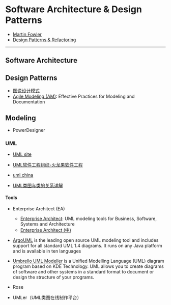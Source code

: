 # Software Architecture & Design Patterns

* [Martin Fowler](https://martinfowler.com/)
* [Design Patterns & Refactoring](https://sourcemaking.com/)

-----

## Software Architecture


## Design Patterns

* [图说设计模式](https://design-patterns.readthedocs.io/zh_CN/latest/index.html)
* [Agile Modeling (AM)](http://agilemodeling.com/): Effective Practices for Modeling and Documentation


## Modeling

* PowerDesigner

### UML

* [UML site](http://www.uml.org/)
* [UML软件工程组织-火龙果软件工程](http://www.uml.org.cn/)
* [uml china](http://www.umlchina.com/)

* [UML类图与类的关系详解](http://www.uml.org.cn/oobject/201104212.asp)

#### Tools

* Enterprise Architect (EA)
    - [Enterprise Architect](https://sparxsystems.com/): UML modeling tools for Business, Software, Systems and Architecture
    - [Enterprise Architect (中)](https://sparxsystems.cn/)

* [ArgoUML](http://argouml.tigris.org/) is the leading open source UML modeling tool and includes support for all standard UML 1.4 diagrams. It runs on any Java platform and is available in ten languages

* [Umbrello UML Modeller](https://umbrello.kde.org/) is a Unified Modelling Language (UML) diagram program based on KDE Technology. UML allows you to create diagrams of software and other systems in a standard format to document or design the structure of your programs.

* Rose
* UMLer（UML类图在线制作平台）